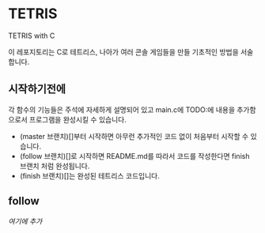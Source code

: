# TETRIS
TETRIS with C

이 레포지토리는 C로 테트리스, 나아가 여러 콘솔 게임들을 만들 기초적인 방법을 서술합니다.


## 시작하기전에
각 함수의 기능들은 주석에 자세하게 설명되어 있고
main.c에 TODO:에 내용을 추가함으로서 프로그램을 완성시킬 수 있습니다.

- (master 브랜치)[]부터 시작하면 아무런 추가적인 코드 없이 처음부터 시작할 수 있습니다.
- (follow 브랜치)[]로 시작하면 README.md를 따라서 코드를 작성한다면 finish 브랜치 처럼 완성됩니다.
- (finish 브랜치)[]는 완성된 테트리스 코드입니다.

## follow
*여기에 추가*